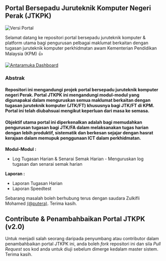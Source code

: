 ## Portal Bersepadu Juruteknik Komputer Negeri Perak (JTKPK)

![Versi Portal](http://img.shields.io/badge/Versi-v2.0-green.svg)

Selamat datang ke repositori portal bersepadu juruteknik komputer & platform utama bagi pengurusan pelbagai maklumat berkaitan dengan tugasan juruteknik komputer perkhidmatan awam Kementerian Pendidikan Malaysia (KPM) :+1:

[![Antaramuka Dashboard](https://image.ibb.co/hdra0k/jtkpk_1.jpg)](https://image.ibb.co/hdra0k/jtkpk_1.jpg)

### **Abstrak**

#### Repositori ini mengandungi projek portal bersepadu juruteknik komputer negeri Perak. Portal JTKPK ini mengandungi modul-modul yang digunapakai dalam menguruskan semua maklumat berkaitan dengan tugasan juruteknik komputer (JTK/FT) khususnya bagi JTK/FT di KPM. Portal ini telah diubahsuai mengikut keperluan dari masa ke semasa.

#### Objektif utama portal ini diperkenalkan adalah bagi memudahkan pengurusan tugasan bagi JTK/FA dalam melaksanakan tugas harian dengan lebih produktif, sistematik dan berkesan sejajar dengan hasrat kerajaan dalam memupuk penggunaan ICT dalam perkhidmatan.

**Modul-Modul :**

* Log Tugasan Harian & Senarai Semak Harian - Menguruskan log tugasan dan senarai semak harian

**Laporan :**

* Laporan Tugasan Harian
* Laporan Speedtest

Sebarang masalah boleh berhubung terus dengan saudara Zulkifli Mohamed [(@putera)](https://github.com/putera). Terima kasih.

## Contribute & Penambahbaikan Portal JTKPK (v2.0)

Untuk menjadi salah seorang daripada penyumbang atau contributor dalam penambahbaikan portal JTKPK ini, anda boleh *fork* repositori ini dan sila *Pull Request* sos kod anda untuk diuji sebelum dimerge kedalam master sistem. Terima kasih.
